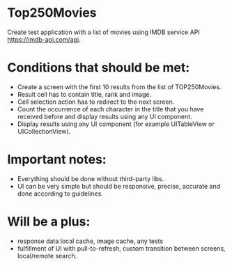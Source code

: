 # Top250Movies
Create test application with a list of movies using IMDB service API https://imdb-api.com/api.
# Conditions that should be met:
 - Create a screen with the first 10 results from the list of TOP250Movies.
 - Result cell has to contain title, rank and image.
 - Cell selection action has to redirect to the next screen.
 - Count the occurrence of each character in the title that you have received before and display results using any UI component.
 - Display results using any UI component (for example UITableView or UICollectionView).
 # Important notes:
 - Everything should be done without third-party libs.
 - UI can be very simple but should be responsive, precise, accurate and done according to guidelines.
 # Will be a plus:
 - response data local cache, image cache, any tests
 - fulfillment of UI with pull-to-refresh, custom transition between screens, local/remote search.
